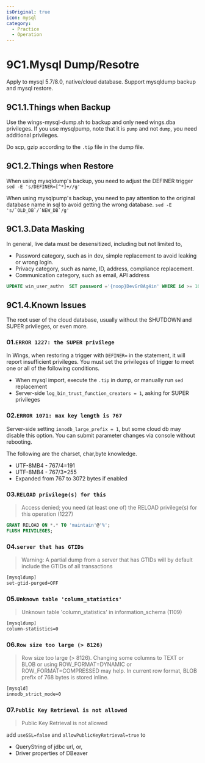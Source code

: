 ```yaml
---
isOriginal: true
icon: mysql
category:
  - Practice
  - Operation
---
```


# 9C1.Mysql Dump/Resotre

Apply to mysql 5.7/8.0, native/cloud database. Support mysqldump backup and mysql restore.

## 9C1.1.Things when Backup

Use the wings-mysql-dump.sh to backup and only need wings.dba privileges.
If you use mysqlpump, note that it is `pump` and not `dump`, you need additional privileges.

Do scp, gzip according to the `.tip` file in the dump file.

## 9C1.2.Things when Restore

When using mysqldump's backup, you need to adjust the DEFINER  trigger
`sed -E 's/DEFINER=[^*]+//g'`

When using mysqlpump's backup, you need to pay attention to the original database
name in sql to avoid getting the wrong database.
```sed -E 's/`OLD_DB`/`NEW_DB`/g'```

## 9C1.3.Data Masking

In general, live data must be desensitized, including but not limited to, 

* Password category, such as in dev, simple replacement to avoid leaking or wrong login.
* Privacy category, such as name, ID, address, compliance replacement.
* Communication category, such as email, API address

```sql
UPDATE win_user_authn  SET password ='{noop}DevGr8Ag4in' WHERE id >= 1000;
```

## 9C1.4.Known Issues

The root user of the cloud database, usually without the SHUTDOWN and SUPER privileges, or even more.

### 01.`ERROR 1227: the SUPER privilege`

In Wings, when restoring a trigger with `DEFINER=` in the statement, it will report insufficient privileges.
You must set the privileges of trigger to meet one or all of the following conditions.

* When mysql import, execute the `.tip` in dump, or manually run `sed` replacement
* Server-side `log_bin_trust_function_creators = 1`, asking for SUPER privileges

### 02.`ERROR 1071: max key length is 767`

Server-side setting `innodb_large_prefix = 1`, but some cloud db may disable this option.
You can submit parameter changes via console without rebooting.

The following are the charset, char,byte knowledge.

* UTF-8MB4 - 767/4=191
* UTF-8MB4 - 767/3=255
* Expanded from 767 to 3072 bytes if enabled

### 03.`RELOAD privilege(s) for this`

> Access denied; you need (at least one of) the RELOAD privilege(s) for this operation (1227)

```sql
GRANT RELOAD ON *.* TO 'maintain'@'%';
FLUSH PRIVILEGES;
```

### 04.`server that has GTIDs`

> Warning: A partial dump from a server that has GTIDs will by default include the GTIDs of all transactions

```txt
[mysqldump]
set-gtid-purged=OFF
```

### 05.`Unknown table 'column_statistics'`

> Unknown table 'column_statistics' in information_schema (1109)

```txt
[mysqldump]
column-statistics=0
```

### 06.`Row size too large (> 8126)`

> Row size too large (> 8126). Changing some columns to TEXT or BLOB or using ROW_FORMAT=DYNAMIC
> or ROW_FORMAT=COMPRESSED may help. In current row format, BLOB prefix of 768 bytes is stored inline.

```txt
[mysqld]
innodb_strict_mode=0
```

### 07.`Public Key Retrieval is not allowed`

> Public Key Retrieval is not allowed

add `useSSL=false` and `allowPublicKeyRetrieval=true` to

* QueryString of jdbc url, or,
* Driver properties of DBeaver
